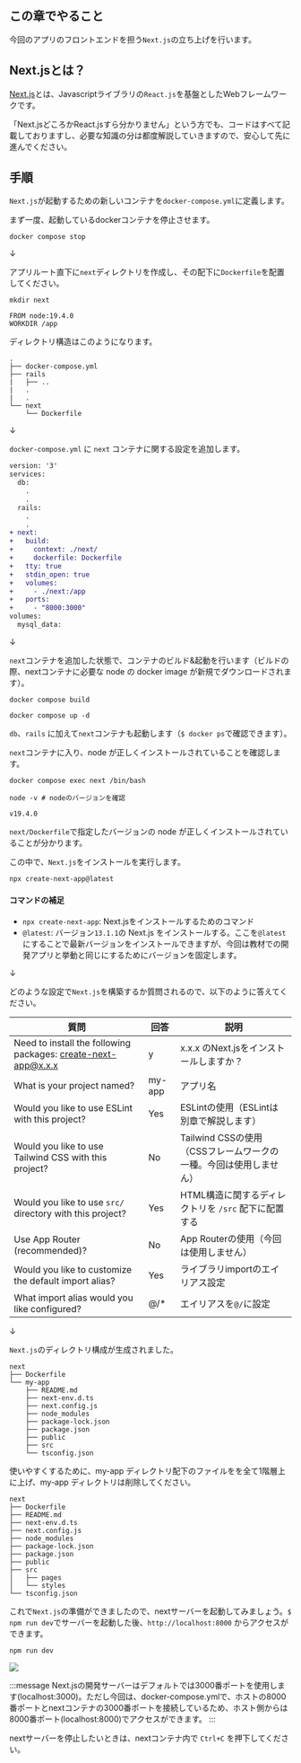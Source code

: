 ## この章でやること

今回のアプリのフロントエンドを担う`Next.js`の立ち上げを行います。

## Next.jsとは？

[Next.js](https://nextjs.org/)とは、Javascriptライブラリの`React.js`を基盤としたWebフレームワークです。

「Next.jsどころかReact.jsすら分かりません」という方でも、コードはすべて記載しておりますし、必要な知識の分は都度解説していきますので、安心して先に進んでください。

## 手順

`Next.js`が起動するための新しいコンテナを`docker-compose.yml`に定義します。

まず一度、起動しているdockerコンテナを停止させます。


```sh:/
docker compose stop
```

↓

アプリルート直下に`next`ディレクトリを作成し、その配下に`Dockerfile`を配置してください。

```sh:/
mkdir next
```

```dockerfile:next/Dockerfile
FROM node:19.4.0
WORKDIR /app
```

ディレクトリ構造はこのようになります。

```
.
├── docker-compose.yml
├── rails
|   ├── ..
|   .
|   .
└── next
    └── Dockerfile
```

↓

`docker-compose.yml` に `next` コンテナに関する設定を追加します。

```diff yml:docker-compose.yml
version: '3'
services:
  db:
    .
    .
  rails:
    .
    .
+ next:
+   build:
+     context: ./next/
+     dockerfile: Dockerfile
+   tty: true
+   stdin_open: true
+   volumes:
+     - ./next:/app
+   ports:
+     - "8000:3000"
volumes:
  mysql_data:
```

↓

`next`コンテナを追加した状態で、コンテナのビルド&起動を行います（ビルドの際、nextコンテナに必要な node の docker image が新規でダウンロードされます）。

```sh:/
docker compose build
```

```sh:/
docker compose up -d
```

`db`、`rails` に加えて`next`コンテナも起動します（`$ docker ps`で確認できます）。

`next`コンテナに入り、node が正しくインストールされていることを確認します。

```sh:/
docker compose exec next /bin/bash
```

```sh:nextコンテナ
node -v # nodeのバージョンを確認
```

```
v19.4.0
```

`next/Dockerfile`で指定したバージョンの node が正しくインストールされていることが分かります。

この中で、`Next.js`をインストールを実行します。

```sh:nextコンテナ
npx create-next-app@latest
```

#### コマンドの補足

- `npx create-next-app`: Next.jsをインストールするためのコマンド
- `@latest`: バージョン`13.1.1`の Next.js をインストールする。ここを`@latest`にすることで最新バージョンをインストールできますが、今回は教材での開発アプリと挙動と同じにするためにバージョンを固定します。

↓

どのような設定で`Next.js`を構築するか質問されるので、以下のように答えてください。

|質問|回答|説明|
|---|---|---|
|Need to install the following packages: create-next-app@x.x.x|y|x.x.x のNext.jsをインストールしますか？|
|What is your project named?|my-app|アプリ名|
|Would you like to use ESLint with this project?|Yes|ESLintの使用（ESLintは別章で解説します）|
|Would you like to use Tailwind CSS with this project?|No|Tailwind CSSの使用（CSSフレームワークの一種。今回は使用しません）|
|Would you like to use `src/` directory with this project?|Yes|HTML構造に関するディレクトリを `/src` 配下に配置する|
|Use App Router (recommended)?|No|App Routerの使用（今回は使用しません）|
|Would you like to customize the default import alias?|Yes|ライブラリimportのエイリアス設定|
|What import alias would you like configured?|@/*|エイリアスを`@/`に設定|

↓

`Next.js`のディレクトリ構成が生成されました。

```
next
├── Dockerfile
└── my-app
    ├── README.md
    ├── next-env.d.ts
    ├── next.config.js
    ├── node_modules
    ├── package-lock.json
    ├── package.json
    ├── public
    ├── src
    └── tsconfig.json
```

使いやすくするために、my-app ディレクトリ配下のファイルをを全て1階層上に上げ、my-app ディレクトリは削除してください。

```
next
├── Dockerfile
├── README.md
├── next-env.d.ts
├── next.config.js
├── node_modules
├── package-lock.json
├── package.json
├── public
├── src
│   ├── pages
│   └── styles
└── tsconfig.json
```

これで`Next.js`の準備ができましたので、nextサーバーを起動してみましょう。`$ npm run dev`でサーバーを起動した後、`http://localhost:8000` からアクセスができます。

```sh:nextコンテナ
npm run dev
```

![](https://storage.googleapis.com/zenn-user-upload/56a47b282a88-20230617.png)

:::message
Next.jsの開発サーバーはデフォルトでは3000番ポートを使用します(localhost:3000)。ただし今回は、docker-compose.ymlで、ホストの8000番ポートとnextコンテナの3000番ポートを接続しているため、ホスト側からは8000番ポート(localhost:8000)でアクセスができます。
:::

nextサーバーを停止したいときは、nextコンテナ内で `Ctrl+C` を押下してください。

